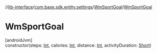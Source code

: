 //[lib-interface](../../../index.md)/[com.base.sdk.entity.settings](../index.md)/[WmSportGoal](index.md)/[WmSportGoal](-wm-sport-goal.md)

# WmSportGoal

[androidJvm]\
constructor(steps: [Int](https://kotlinlang.org/api/latest/jvm/stdlib/kotlin/-int/index.html), calories: [Int](https://kotlinlang.org/api/latest/jvm/stdlib/kotlin/-int/index.html), distance: [Int](https://kotlinlang.org/api/latest/jvm/stdlib/kotlin/-int/index.html), activityDuration: [Short](https://kotlinlang.org/api/latest/jvm/stdlib/kotlin/-short/index.html))
